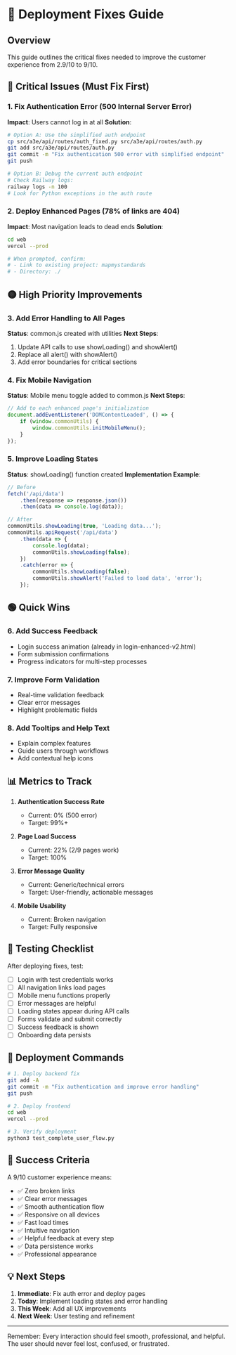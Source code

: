 # 🚀 Deployment Fixes Guide

## Overview
This guide outlines the critical fixes needed to improve the customer experience from 2.9/10 to 9/10.

## 🔴 Critical Issues (Must Fix First)

### 1. Fix Authentication Error (500 Internal Server Error)
**Impact**: Users cannot log in at all
**Solution**: 
```bash
# Option A: Use the simplified auth endpoint
cp src/a3e/api/routes/auth_fixed.py src/a3e/api/routes/auth.py
git add src/a3e/api/routes/auth.py
git commit -m "Fix authentication 500 error with simplified endpoint"
git push

# Option B: Debug the current auth endpoint
# Check Railway logs:
railway logs -n 100
# Look for Python exceptions in the auth route
```

### 2. Deploy Enhanced Pages (78% of links are 404)
**Impact**: Most navigation leads to dead ends
**Solution**:
```bash
cd web
vercel --prod

# When prompted, confirm:
# - Link to existing project: mapmystandards
# - Directory: ./
```

## 🟡 High Priority Improvements

### 3. Add Error Handling to All Pages
**Status**: common.js created with utilities
**Next Steps**:
1. Update API calls to use showLoading() and showAlert()
2. Replace all alert() with showAlert()
3. Add error boundaries for critical sections

### 4. Fix Mobile Navigation
**Status**: Mobile menu toggle added to common.js
**Next Steps**:
```javascript
// Add to each enhanced page's initialization
document.addEventListener('DOMContentLoaded', () => {
    if (window.commonUtils) {
        window.commonUtils.initMobileMenu();
    }
});
```

### 5. Improve Loading States
**Status**: showLoading() function created
**Implementation Example**:
```javascript
// Before
fetch('/api/data')
    .then(response => response.json())
    .then(data => console.log(data));

// After
commonUtils.showLoading(true, 'Loading data...');
commonUtils.apiRequest('/api/data')
    .then(data => {
        console.log(data);
        commonUtils.showLoading(false);
    })
    .catch(error => {
        commonUtils.showLoading(false);
        commonUtils.showAlert('Failed to load data', 'error');
    });
```

## 🟢 Quick Wins

### 6. Add Success Feedback
- Login success animation (already in login-enhanced-v2.html)
- Form submission confirmations
- Progress indicators for multi-step processes

### 7. Improve Form Validation
- Real-time validation feedback
- Clear error messages
- Highlight problematic fields

### 8. Add Tooltips and Help Text
- Explain complex features
- Guide users through workflows
- Add contextual help icons

## 📊 Metrics to Track

1. **Authentication Success Rate**
   - Current: 0% (500 error)
   - Target: 99%+

2. **Page Load Success**
   - Current: 22% (2/9 pages work)
   - Target: 100%

3. **Error Message Quality**
   - Current: Generic/technical errors
   - Target: User-friendly, actionable messages

4. **Mobile Usability**
   - Current: Broken navigation
   - Target: Fully responsive

## 🚦 Testing Checklist

After deploying fixes, test:
- [ ] Login with test credentials works
- [ ] All navigation links load pages
- [ ] Mobile menu functions properly
- [ ] Error messages are helpful
- [ ] Loading states appear during API calls
- [ ] Forms validate and submit correctly
- [ ] Success feedback is shown
- [ ] Onboarding data persists

## 📝 Deployment Commands

```bash
# 1. Deploy backend fix
git add -A
git commit -m "Fix authentication and improve error handling"
git push

# 2. Deploy frontend
cd web
vercel --prod

# 3. Verify deployment
python3 test_complete_user_flow.py
```

## 🎯 Success Criteria

A 9/10 customer experience means:
- ✅ Zero broken links
- ✅ Clear error messages
- ✅ Smooth authentication flow
- ✅ Responsive on all devices
- ✅ Fast load times
- ✅ Intuitive navigation
- ✅ Helpful feedback at every step
- ✅ Data persistence works
- ✅ Professional appearance

## 💡 Next Steps

1. **Immediate**: Fix auth error and deploy pages
2. **Today**: Implement loading states and error handling
3. **This Week**: Add all UX improvements
4. **Next Week**: User testing and refinement

---

Remember: Every interaction should feel smooth, professional, and helpful. The user should never feel lost, confused, or frustrated.